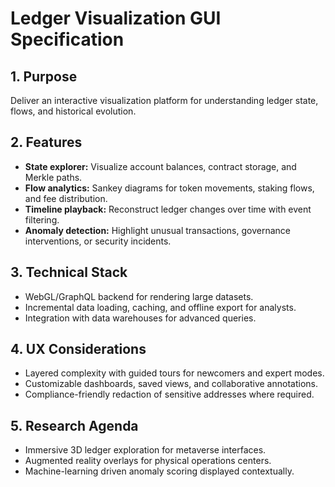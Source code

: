 # Ledger Visualization GUI Specification

## 1. Purpose
Deliver an interactive visualization platform for understanding ledger state, flows, and historical evolution.

## 2. Features
- **State explorer:** Visualize account balances, contract storage, and Merkle paths.
- **Flow analytics:** Sankey diagrams for token movements, staking flows, and fee distribution.
- **Timeline playback:** Reconstruct ledger changes over time with event filtering.
- **Anomaly detection:** Highlight unusual transactions, governance interventions, or security incidents.

## 3. Technical Stack
- WebGL/GraphQL backend for rendering large datasets.
- Incremental data loading, caching, and offline export for analysts.
- Integration with data warehouses for advanced queries.

## 4. UX Considerations
- Layered complexity with guided tours for newcomers and expert modes.
- Customizable dashboards, saved views, and collaborative annotations.
- Compliance-friendly redaction of sensitive addresses where required.

## 5. Research Agenda
- Immersive 3D ledger exploration for metaverse interfaces.
- Augmented reality overlays for physical operations centers.
- Machine-learning driven anomaly scoring displayed contextually.
